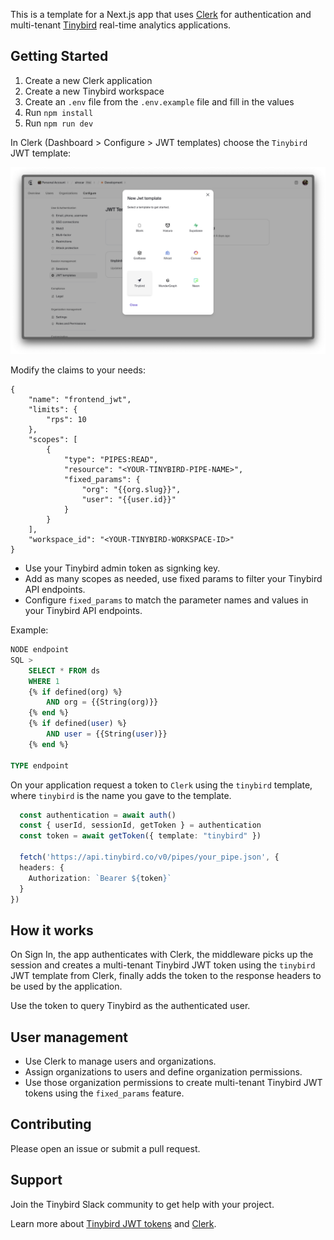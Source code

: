 This is a template for a Next.js app that uses [Clerk](https://clerk.com/) for authentication and multi-tenant [Tinybird](https://tinybird.co/) real-time analytics applications.

## Getting Started

1. Create a new Clerk application
2. Create a new Tinybird workspace
3. Create an `.env` file from the `.env.example` file and fill in the values
4. Run `npm install`
5. Run `npm run dev`

In Clerk (Dashboard > Configure > JWT templates) choose the `Tinybird` JWT template:

![](./clerk-jwt-tinybird.png)

Modify the claims to your needs:

```
{
	"name": "frontend_jwt",
	"limits": {
		"rps": 10
	},
	"scopes": [
		{
			"type": "PIPES:READ",
			"resource": "<YOUR-TINYBIRD-PIPE-NAME>",
			"fixed_params": {
				"org": "{{org.slug}}",
				"user": "{{user.id}}"
			}
		}
	],
	"workspace_id": "<YOUR-TINYBIRD-WORKSPACE-ID>"
}
```
- Use your Tinybird admin token as signking key.
- Add as many scopes as needed, use fixed params to filter your Tinybird API endpoints.
- Configure `fixed_params` to match the parameter names and values in your Tinybird API endpoints.

Example:

```sql
NODE endpoint
SQL >
    SELECT * FROM ds
    WHERE 1
    {% if defined(org) %}
        AND org = {{String(org)}}
    {% end %}
    {% if defined(user) %}
        AND user = {{String(user)}}
    {% end %}

TYPE endpoint
```

On your application request a token to `Clerk` using the `tinybird` template, where `tinybird` is the name you gave to the template.

```typescript
  const authentication = await auth()
  const { userId, sessionId, getToken } = authentication
  const token = await getToken({ template: "tinybird" })

  fetch('https://api.tinybird.co/v0/pipes/your_pipe.json', {
  headers: {
    Authorization: `Bearer ${token}`
  }
})
```

## How it works

On Sign In, the app authenticates with Clerk, the middleware picks up the session and creates a multi-tenant Tinybird JWT token using the `tinybird` JWT template from Clerk, finally adds the token to the response headers to be used by the application.

Use the token to query Tinybird as the authenticated user.

## User management

- Use Clerk to manage users and organizations.
- Assign organizations to users and define organization permissions.
- Use those organization permissions to create multi-tenant Tinybird JWT tokens using the `fixed_params` feature.

## Contributing

Please open an issue or submit a pull request.

## Support

Join the Tinybird Slack community to get help with your project.

Learn more about [Tinybird JWT tokens](https://www.tinybird.co/docs/forward/get-started/authentication) and [Clerk](https://www.tinybird.co/docs/forward/publish-your-data/api-endpoints/guides/multitenant-real-time-apis-with-clerk-and-tinybird).
